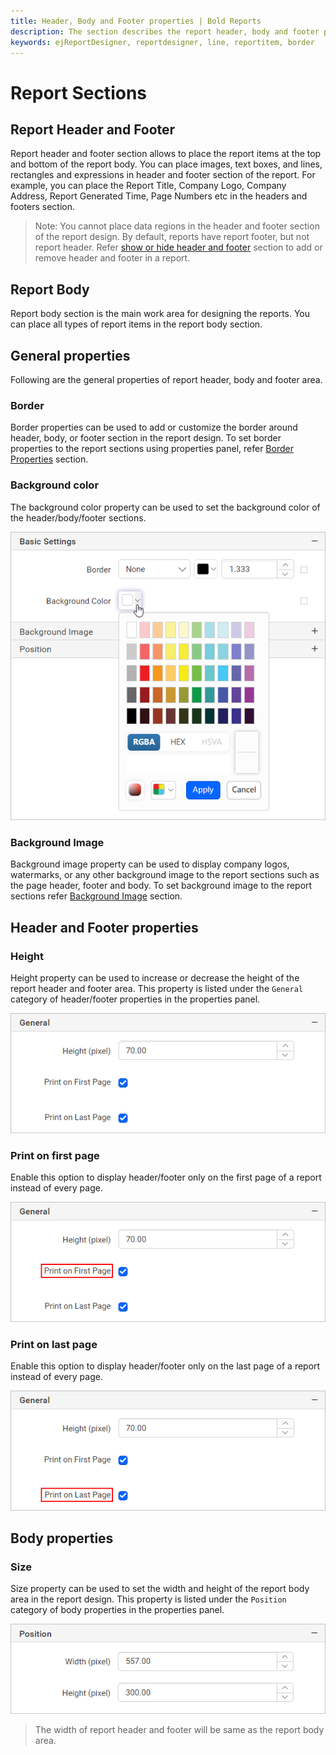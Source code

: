 ```yaml
---
title: Header, Body and Footer properties | Bold Reports
description: The section describes the report header, body and footer properties, the common and specific properties are categorized separately.
keywords: ejReportDesigner, reportdesigner, line, reportitem, border
---
```


# Report Sections

## Report Header and Footer

Report header and footer section allows to place the report items at the top and bottom of the report body. You can place images, text boxes, and lines, rectangles and expressions in header and footer section of the report. For example, you can place the Report Title, Company Logo, Company Address, Report Generated Time, Page Numbers etc in the headers and footers section.

> Note: You cannot place data regions in the header and footer section of the report design. By default, reports have report footer, but not report header. Refer [show or hide header and footer](./../../compose-report/show-or-hide-header-footer-in-report/) section to add or remove header and footer in a report.

## Report Body

Report body section is the main work area for designing the reports. You can place all types of report items in the report body section.

## General properties

Following are the general properties of report header, body and footer area.

### Border

Border properties can be used to add or customize the border around header, body, or footer section in the report design. To set border properties to the report sections using properties panel, refer [Border Properties](./../../compose-report/common-properties/#border-properties) section.

### Background color

The background color property can be used to set the background color of the header/body/footer sections.

![Background color](/static/assets/on-premise/images/report-designer/report-items/properties-panel/body-background-color-picker.png '#width=350px')

### Background Image

Background image property can be used to display company logos, watermarks, or any other background image to the report sections such as the page header, footer and body. To set background image to the report sections refer [Background Image](./../../compose-report/background-image/) section.

## Header and Footer properties

### Height

Height property can be used to increase or decrease the height of the report header and footer area. This property is listed under the `General` category of header/footer properties in the properties panel.

![Header and footer height property](/static/assets/on-premise/images/report-designer/report-items/properties-panel/header-footer-height.png '#width=350px')

### Print on first page

Enable this option to display header/footer only on the first page of a report instead of every page.

![Print on first page](/static/assets/on-premise/images/report-designer/report-items/properties-panel/print-on-page-property.png '#width=350px')

### Print on last page

Enable this option to display header/footer only on the last page of a report instead of every page.

![Print on last page](/static/assets/on-premise/images/report-designer/report-items/properties-panel/print-on-last-page-property.png '#width=350px')

## Body properties

### Size

Size property can be used to set the width and height of the report body area in the report design. This property is listed under the `Position` category of body properties in the properties panel.

![Report body width and height](/static/assets/on-premise/images/report-designer/report-items/properties-panel/body-size-property.png '#width=350px')

> The width of report header and footer will be same as the report body area.